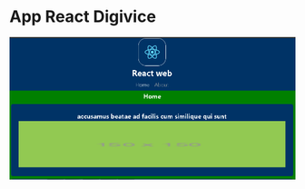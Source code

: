 # App React Digivice

![](https://github.com/DunoCgame/React-Basict/blob/main/reactwebbasic.png) 





